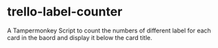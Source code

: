 # trello-label-counter
A Tampermonkey Script to count the numbers of different label for each card in the baord and display it below the card title.
